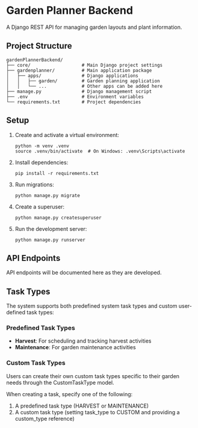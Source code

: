 # Garden Planner Backend

A Django REST API for managing garden layouts and plant information.

## Project Structure

```
gardenPlannerBackend/
├── core/                   # Main Django project settings
├── gardenplanner/          # Main application package
│   ├── apps/               # Django applications
│   │   ├── garden/         # Garden planning application
│   │   └── ...             # Other apps can be added here
├── manage.py               # Django management script
├── .env                    # Environment variables
└── requirements.txt        # Project dependencies
```

## Setup

1. Create and activate a virtual environment:
   ```
   python -m venv .venv
   source .venv/bin/activate  # On Windows: .venv\Scripts\activate
   ```

2. Install dependencies:
   ```
   pip install -r requirements.txt
   ```

3. Run migrations:
   ```
   python manage.py migrate
   ```

4. Create a superuser:
   ```
   python manage.py createsuperuser
   ```

5. Run the development server:
   ```
   python manage.py runserver
   ```

## API Endpoints

API endpoints will be documented here as they are developed. 

## Task Types

The system supports both predefined system task types and custom user-defined task types:

### Predefined Task Types
- **Harvest**: For scheduling and tracking harvest activities
- **Maintenance**: For garden maintenance activities

### Custom Task Types
Users can create their own custom task types specific to their garden needs through the CustomTaskType model.

When creating a task, specify one of the following:
1. A predefined task type (HARVEST or MAINTENANCE)
2. A custom task type (setting task_type to CUSTOM and providing a custom_type reference)

